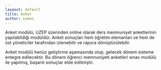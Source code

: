 ```yaml
---
layaout: default
title: Anket
author: ozmen
---
```


Anket modülü, UZEP üzerinden online olarak ders memnuniyet anketlerinin yapılabildiği modüldür. Anket sonuçları hem öğretim elemanları ve hem de üst yöneticiler tarafından izlenebilir ve rapora dönüştürülebilir.

Anket modülü henüz geliştirme aşamasında olup, gelecek dönem sisteme entegre edilecektir. Bu dönem öğrenci memnuniyeti anketleri sınav modülü ile yapılmış, başarılı sonuçlar elde edilmiştir.